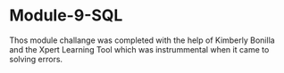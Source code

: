 # Module-9-SQL
Thos module challange was completed with the help of Kimberly Bonilla and the Xpert Learning Tool which was instrummental when it came to solving errors. 
